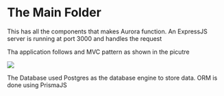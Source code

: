 # The Main Folder

This has all the components that makes Aurora function. 
An ExpressJS server is running at port 3000 and handles the request

Tha application follows and MVC pattern as shown in the picutre 

<img src="https://developer.mozilla.org/en-US/docs/Learn/Server-side/Express_Nodejs/routes/mvc_express.png" />

The Database used Postgres as the database engine to store data.
ORM is done using PrismaJS